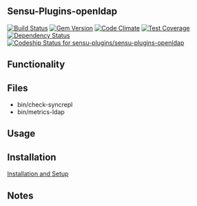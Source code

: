 ## Sensu-Plugins-openldap

[![Build Status](https://travis-ci.org/sensu-plugins/sensu-plugins-openldap.svg?branch=master)](https://travis-ci.org/sensu-plugins/sensu-plugins-openldap)
[![Gem Version](https://badge.fury.io/rb/sensu-plugins-openldap.svg)](http://badge.fury.io/rb/sensu-plugins-openldap)
[![Code Climate](https://codeclimate.com/github/sensu-plugins/sensu-plugins-openldap/badges/gpa.svg)](https://codeclimate.com/github/sensu-plugins/sensu-plugins-openldap)
[![Test Coverage](https://codeclimate.com/github/sensu-plugins/sensu-plugins-openldap/badges/coverage.svg)](https://codeclimate.com/github/sensu-plugins/sensu-plugins-openldap)
[![Dependency Status](https://gemnasium.com/sensu-plugins/sensu-plugins-openldap.svg)](https://gemnasium.com/sensu-plugins/sensu-plugins-openldap)
[ ![Codeship Status for sensu-plugins/sensu-plugins-openldap](https://codeship.com/projects/7cc16ea0-db3b-0132-9eb0-0eed4ec53b27/status?branch=master)](https://codeship.com/projects/79575)

## Functionality

## Files
 * bin/check-syncrepl
 * bin/metrics-ldap

## Usage

## Installation

[Installation and Setup](https://github.com/sensu-plugins/documentation/blob/master/user_docs/installation_instructions.md)

## Notes
